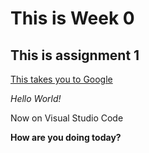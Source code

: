 # This is Week 0
## This is assignment 1
[This takes you to Google](https://www.google.com/)

*Hello World!*

Now on Visual Studio Code

**How are you doing today?**


